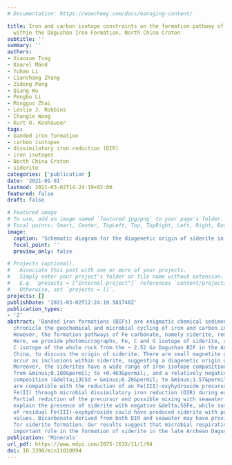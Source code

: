 ```yaml
---
# Documentation: https://wowchemy.com/docs/managing-content/

title: Iron and carbon isotope constraints on the formation pathway of iron-rich carbonates
  within the Dagushan Iron Formation, North China Craton
subtitle: ''
summary: ''
authors:
- Xiaoxue Tong
- Kaarel Mänd
- Yuhao Li
- Lianchang Zhang
- Zidong Peng
- Qiang Wu
- Pengbo Li
- Mingguo Zhai
- Leslie J. Robbins
- Changle Wang
- Kurt O. Konhauser
tags:
- banded iron formation
- carbon isotopes
- dissimilatory iron reduction (DIR)
- iron isotopes
- North China Craton
- siderite
categories: ['publication']
date: '2021-01-01'
lastmod: 2021-03-02T14:24:19+02:00
featured: false
draft: false

# Featured image
# To use, add an image named `featured.jpg/png` to your page's folder.
# Focal points: Smart, Center, TopLeft, Top, TopRight, Left, Right, BottomLeft, Bottom, BottomRight.
image:
  caption: 'Schematic diagram for the diagenetic origin of siderite in the Dagushan BIF based on mineralogical, chemical, and C and Fe isotope data.'
  focal_point: ''
  preview_only: false

# Projects (optional).
#   Associate this post with one or more of your projects.
#   Simply enter your project's folder or file name without extension.
#   E.g. `projects = ["internal-project"]` references `content/project/deep-learning/index.md`.
#   Otherwise, set `projects = []`.
projects: []
publishDate: '2021-03-02T12:24:19.581740Z'
publication_types:
- '2'
abstract: 'Banded iron formations (BIFs) are enigmatic chemical sedimentary rocks that
  chronicle the geochemical and microbial cycling of iron and carbon in the Precambrian.
  However, the formation pathways of Fe carbonate, namely siderite, remain disputed.
  Here, we provide photomicrographs, Fe, C and O isotope of siderite, and organic
  C isotope of the whole rock from the ~ 2.52 Ga Dagushan BIF in the Anshan area,
  China, to discuss the origin of siderite. There are small magnetite grains that
  occur as inclusions within siderite, suggesting a diagenetic origin of the siderite.
  Moreover, the siderites have a wide range of iron isotope compositions (&delta;56FeSd)
  from &minus;0.180&permil; to +0.463&permil;, and a relatively negative C isotope
  composition (&delta;13CSd = &minus;6.20&permil; to &minus;1.57&permil;). These results
  are compatible with the reduction of an Fe(III)-oxyhydroxide precursor to dissolved
  Fe(II) through microbial dissimilatory iron reduction (DIR) during early diagenesis.
  Partial reduction of the precursor and possible mixing with seawater Fe(II) could
  explain the presence of siderite with negative &delta;56Fe, while sustained reaction
  of residual Fe(III)-oxyhydroxide could have produced siderite with positive &delta;56Fe
  values. Bicarbonate derived from both DIR and seawater may have provided a C source
  for siderite formation. Our results suggest that microbial respiration played an
  important role in the formation of siderite in the late Archean Dagushan BIF.'
publication: 'Minerals'
url_pdf: https://www.mdpi.com/2075-163X/11/1/94
doi: 10.3390/min11010094
---
```

